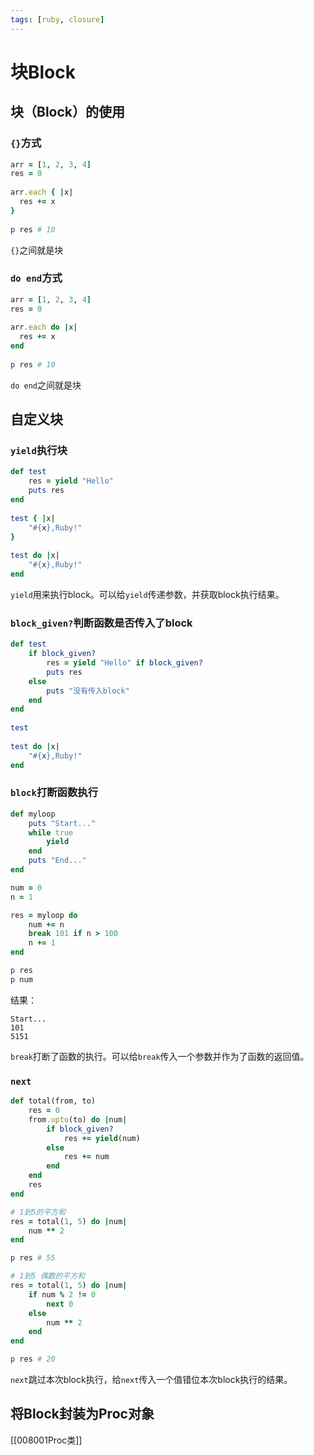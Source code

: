 ```yaml
---
tags: [ruby, closure]
---
```

# 块Block

## 块（Block）的使用

### `{}`方式

```ruby
arr = [1, 2, 3, 4]
res = 0
 
arr.each { |x|
  res += x
}
 
p res # 10
```

`{}`之间就是块

### `do end`方式

```ruby
arr = [1, 2, 3, 4]
res = 0
 
arr.each do |x|
  res += x
end
 
p res # 10
```

`do end`之间就是块

## 自定义块

### `yield`执行块

```ruby
def test
    res = yield "Hello"
    puts res
end
 
test { |x|
    "#{x},Ruby!"
}
 
test do |x|
    "#{x},Ruby!"
end
```

`yield`用来执行block。可以给`yield`传递参数，并获取block执行结果。

### `block_given?`判断函数是否传入了block

```ruby
def test
    if block_given?
        res = yield "Hello" if block_given?
        puts res
    else
        puts "没有传入block"
    end
end
 
test
 
test do |x|
    "#{x},Ruby!"
end
```

### `block`打断函数执行

```ruby
def myloop
	puts "Start..."
	while true
		yield
	end
	puts "End..."
end

num = 0
n = 1

res = myloop do
	num += n
	break 101 if n > 100
	n += 1
end

p res
p num
```

结果：

```
Start...
101
5151
```

`break`打断了函数的执行。可以给`break`传入一个参数并作为了函数的返回值。

### `next`

```ruby
def total(from, to)
	res = 0
	from.upto(to) do |num|
		if block_given?
			res += yield(num)
		else
			res += num
		end
	end
	res
end

# 1到5的平方和
res = total(1, 5) do |num|
	num ** 2
end

p res # 55

# 1到5 偶数的平方和
res = total(1, 5) do |num|
	if num % 2 != 0
		next 0
	else
		num ** 2
	end
end

p res # 20
```

`next`跳过本次block执行，给`next`传入一个值错位本次block执行的结果。

## 将Block封装为Proc对象

[[008001Proc类]]
